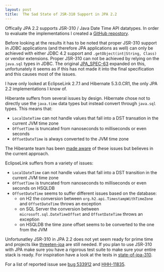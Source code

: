 ```yaml
---
layout: post
title:  The Sad State of JSR-310 Support in JPA 2.2
---
```


Offically JPA 2.2 supports JSR-310 / Java Date Time API datatypes. In order to evaluate the implementations I created a [GitHub repostory](https://github.com/marschall/state-of-jpa-310).

Before looking at the results it has to be noted that proper JSR-310 support in JDBC applications (and therefore JPA applications as well) can only be achieved with either JDBC 4.2 support and `.getObject(int|String, Class)` or vendor extensions. Proper JSR-310 can not be achieved by relying on the `java.sql` types in JDBC. The original [JPA_SPEC-63](https://github.com/javaee/jpa-spec/issues/63) expanded on this, unfortunately it seems as if this has not made it into the final specification and this causes most of the issues.

I have only looked at EclipseLink 2.7.1 and Hibernate 5.3.0.CR1, the only JPA 2.2 implementations I know of.

Hiberante suffers from several issues by design. Hibernate chose not to directly use the `java.time` data types but instead convert through `java.sql` types. This means that:

 * `LocalDateTime` can not handle values that fall into a DST transation in the current JVM time zone
 * `OffsetTime` is truncated from nanoseconds to milliseconds or even seconds
 * `OffsetDateTime` is always converted to the JVM time zone

The Hiberante team has been [made aware](http://in.relation.to/2018/02/20/java8-date-time-mapping/) of these issues but believes in the current approach.

EclipseLink suffers from a variety of issues: 

 * `LocalDateTime` can not handle values that fall into a DST transition in the current JVM time zone
 * `OffsetTime` is truncated from nanoseconds to milliseconds or even seconds on HSQLDB
 * `OffsetDateTime` seems to suffer different issues based on the database:
   * on H2 the conversion between `org.h2.api.TimestampWithTimeZone` and `OffsetDateTime` throws an exception
   * on SQL Server the conversion between  `microsoft.sql.DateTimeOffset` and `OffsetDateTime` throws an exception
   * on HSQLDB the time zone offset seems to be converted to the one from the JVM

Unfortunatley JSR-310 in JPA 2.2 does not yet seem ready for prime time and projects like [threeten-jpa](https://github.com/marschall/threeten-jpa) are still needed. If you plan to use JSR-310 with JPA make sure you have a rigorous test suite to make sure your entire stack is ready. For inspiration have a look at the tests in [state-of-jpa-310](https://github.com/marschall/state-of-jpa-310/blob/master/src/test/java/com/github/marschall/stateofjpa310/AbstractStateOfJpa310Test.java).

For a list of reported issue see [bug 533912](https://bugs.eclipse.org/bugs/show_bug.cgi?id=533912) and [HHH-11835](https://hibernate.atlassian.net/browse/HHH-11835).


